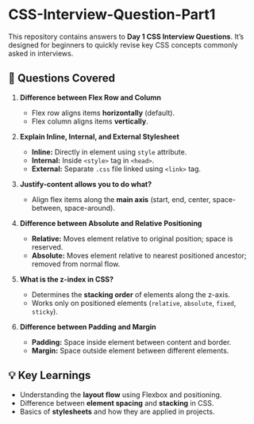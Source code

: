 # CSS-Interview-Question-Part1

This repository contains answers to **Day 1 CSS Interview Questions**. It’s designed for beginners to quickly revise key CSS concepts commonly asked in interviews.

## 📌 Questions Covered

1. **Difference between Flex Row and Column**  
   - Flex row aligns items **horizontally** (default).  
   - Flex column aligns items **vertically**.  

2. **Explain Inline, Internal, and External Stylesheet**  
   - **Inline:** Directly in element using `style` attribute.  
   - **Internal:** Inside `<style>` tag in `<head>`.  
   - **External:** Separate `.css` file linked using `<link>` tag.  

3. **Justify-content allows you to do what?**  
   - Align flex items along the **main axis** (start, end, center, space-between, space-around).  

4. **Difference between Absolute and Relative Positioning**  
   - **Relative:** Moves element relative to original position; space is reserved.  
   - **Absolute:** Moves element relative to nearest positioned ancestor; removed from normal flow.  

5. **What is the z-index in CSS?**  
   - Determines the **stacking order** of elements along the z-axis.  
   - Works only on positioned elements (`relative`, `absolute`, `fixed`, `sticky`).  

6. **Difference between Padding and Margin**  
   - **Padding:** Space inside element between content and border.  
   - **Margin:** Space outside element between different elements.  

## 💡 Key Learnings

- Understanding the **layout flow** using Flexbox and positioning.  
- Difference between **element spacing** and **stacking** in CSS.  
- Basics of **stylesheets** and how they are applied in projects.


